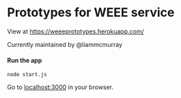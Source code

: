 # Prototypes for WEEE service

View at https://weeeprototypes.herokuapp.com/

Currently maintained by @liammcmurray

#### Run the app

```
node start.js
```

Go to [localhost:3000](http://localhost:3000) in your browser.
